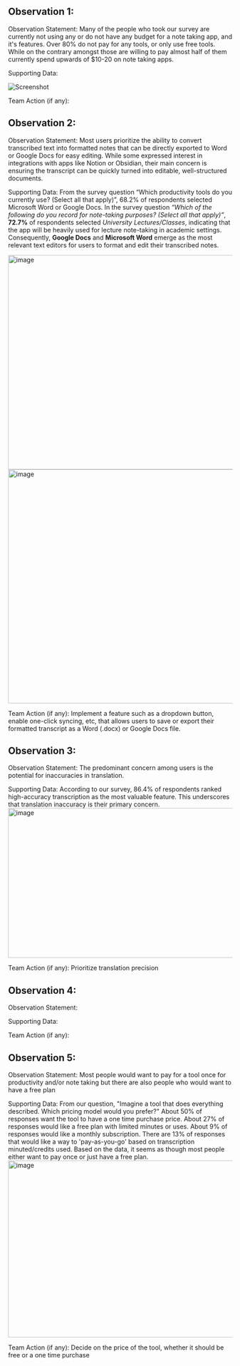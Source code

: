 ## Observation 1:

Observation Statement: Many of the people who took our survey are currently not using any or do not have any budget for a note taking app, and it's features. Over 80% do not pay for any tools, or only use free tools. While on the contrary amongst those are willing to pay almost half of them currently spend upwards of $10-20 on note taking apps. 

Supporting Data:

![Screenshot](https://drive.google.com/uc?export=view&id=1nmZl12kcOgqpyR3IKLZsVExIGFAnK2hv)

Team Action (if any): 



## Observation 2:

Observation Statement:
Most users prioritize the ability to convert transcribed text into formatted notes that can be directly exported to Word or Google Docs for easy editing. While some expressed interest in integrations with apps like Notion or Obsidian, their main concern is ensuring the transcript can be quickly turned into editable, well-structured documents.

Supporting Data:
From the survey question “Which productivity tools do you currently use? (Select all that apply)”, 68.2% of respondents selected Microsoft Word or Google Docs. In the survey question *“Which of the following do you record for note-taking purposes? (Select all that apply)”*, **72.7%** of respondents selected *University Lectures/Classes*, indicating that the app will be heavily used for lecture note-taking in academic settings. Consequently, **Google Docs** and **Microsoft Word** emerge as the most relevant text editors for users to format and edit their transcribed notes.

<img width="1105" height="481" alt="image" src="https://github.com/user-attachments/assets/bcef7897-2ca2-476a-90a8-67a0af199891" />
<img width="1218" height="525" alt="image" src="https://github.com/user-attachments/assets/de386b11-09d3-4222-8a67-23a150ce9a7e" />




Team Action (if any):
Implement a feature such as a dropdown button, enable one-click syncing, etc, that allows users to save or export their formatted transcript as a Word (.docx) or Google Docs file.


## Observation 3:

Observation Statement: The predominant concern among users is the potential for inaccuracies in translation.

Supporting Data: According to our survey, 86.4% of respondents ranked high-accuracy transcription as the most valuable feature. This underscores that translation inaccuracy is their primary concern.
<img width="756" height="336" alt="image" src="https://github.com/user-attachments/assets/91c355e7-6834-49bf-afeb-44c72ae3d36d" />

Team Action (if any): Prioritize translation precision



## Observation 4:

Observation Statement:

Supporting Data:

Team Action (if any):




## Observation 5:

Observation Statement: Most people would want to pay for a tool once for productivity and/or note taking but there are also people who would want to have a free plan

Supporting Data: From our question, "Imagine a tool that does everything described. Which pricing model would you prefer?" About 50% of responses want the tool to have a one time purchase price. About 27% of responses would like a free plan with limited minutes or uses. About 9% of responses would like a monthly subscription. There are 13% of responses that would like a way to 'pay-as-you-go' based on transcription minuted/credits used. Based on the data, it seems as though most people either want to pay once or just have a free plan.
<img width="866" height="397" alt="image" src="https://github.com/user-attachments/assets/90b232f6-538c-4c2d-818f-fea0fe99079e" />

Team Action (if any): Decide on the price of the tool, whether it should be free or a one time purchase
